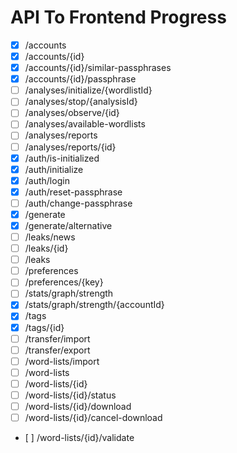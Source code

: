 # API To Frontend Progress

- [X] /accounts
- [X] /accounts/{id}
- [X] /accounts/{id}/similar-passphrases
- [X] /accounts/{id}/passphrase
- [ ] /analyses/initialize/{wordlistId}
- [ ] /analyses/stop/{analysisId}
- [ ] /analyses/observe/{id}
- [ ] /analyses/available-wordlists
- [ ] /analyses/reports
- [ ] /analyses/reports/{id}
- [X] /auth/is-initialized
- [X] /auth/initialize
- [X] /auth/login
- [X] /auth/reset-passphrase
- [ ] /auth/change-passphrase
- [X] /generate
- [X] /generate/alternative
- [ ] /leaks/news
- [ ] /leaks/{id}
- [ ] /leaks
- [ ] /preferences
- [ ] /preferences/{key}
- [ ] /stats/graph/strength
- [X] /stats/graph/strength/{accountId}
- [X] /tags
- [X] /tags/{id}
- [ ] /transfer/import
- [ ] /transfer/export
- [ ] /word-lists/import
- [ ] /word-lists
- [ ] /word-lists/{id}
- [ ] /word-lists/{id}/status
- [ ] /word-lists/{id}/download
- [ ] /word-lists/{id}/cancel-download
- [ ] /word-lists/{id}/validate